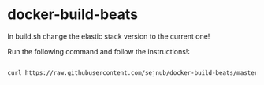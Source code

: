 # docker-build-beats

In build.sh change the elastic stack version to the current one!

Run the following command and follow the instructions!:

```bash

curl https://raw.githubusercontent.com/sejnub/docker-build-beats/master/coldstart.sh | bash

```
